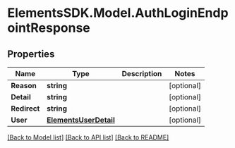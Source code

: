 # ElementsSDK.Model.AuthLoginEndpointResponse

## Properties

Name | Type | Description | Notes
------------ | ------------- | ------------- | -------------
**Reason** | **string** |  | [optional] 
**Detail** | **string** |  | [optional] 
**Redirect** | **string** |  | [optional] 
**User** | [**ElementsUserDetail**](ElementsUserDetail.md) |  | [optional] 

[[Back to Model list]](../#documentation-for-models) [[Back to API list]](../#documentation-for-api-endpoints) [[Back to README]](../)

